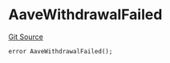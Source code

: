 # AaveWithdrawalFailed
[Git Source](https://github.com/SyncCode2017/yield-aggregator-hh/blob/9547b64ff0dde35cf66a54081393a0499b5c1eda/contracts/YieldAggregator.sol)


```solidity
error AaveWithdrawalFailed();
```

